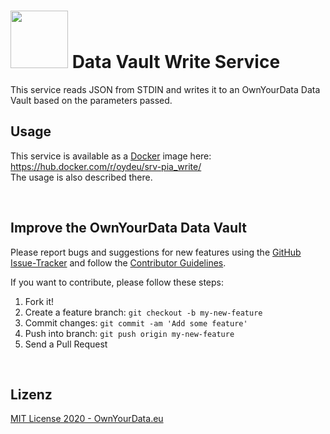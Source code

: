 # <img src="https://raw.githubusercontent.com/OwnYourData/oyd-pia/master/src/main/resources/logo_grey.png" width="92"> Data Vault Write Service

This service reads JSON from STDIN and writes it to an OwnYourData Data Vault based on the parameters passed.

## Usage

This service is available as a [Docker](https://www.docker.com) image here: https://hub.docker.com/r/oydeu/srv-pia_write/    
The usage is also described there.

&nbsp;    

## Improve the OwnYourData Data Vault

Please report bugs and suggestions for new features using the [GitHub Issue-Tracker](https://github.com/OwnYourData/service-pia_write/issues) and follow the [Contributor Guidelines](https://github.com/twbs/ratchet/blob/master/CONTRIBUTING.md).

If you want to contribute, please follow these steps:

1. Fork it!
2. Create a feature branch: `git checkout -b my-new-feature`
3. Commit changes: `git commit -am 'Add some feature'`
4. Push into branch: `git push origin my-new-feature`
5. Send a Pull Request

&nbsp;    

## Lizenz

[MIT License 2020 - OwnYourData.eu](https://github.com/OwnYourData/service-pia_write/master/LICENSE)
